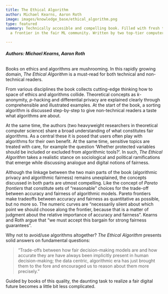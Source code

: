 ```yaml
---
title: The Ethical Algorithm
author: Michael Kearns, Aaron Roth
image: images/knowledge_base/ethical_algorithm.png
type: featured
summary: Technically accesible and compelling book. Filled with fresh thoughts from
  a frontier in the fair ML community. Written by two top-tier computer scientists.

---
```

###### **Authors: Michael Kearns, Aaron Roth**

Books on ethics and algorithms are mushrooming. In this rapidly growing domain, _The Ethical Algorithm_ is a must-read for both technical and non-technical readers.

From various disciplines the book collects cutting-edge thinking how to space of ethics and algorithms collide. Theoretical concepts as _k_-anonymity, _p_-hacking and differential privacy are explained clearly through comprehensible and illustrated examples. At the start of the book, a sorting algorithm is discussed step-by-step to give non-technical readers a taste what algorithms are about.

At the same time, the authors (two heavyweight researchers in theoretical computer science) share a broad understanding of what constitutes fair algorithms. As a central these it is posed that users often play with algorithms for their own benefit. At the same time, sensitive topics are treated with care, for example the question ‘Whether protected variables should be included or excluded from algorithmic tools?’. In such, _The Ethical Algorithm_ takes a realistic stance on sociological and political ramifications that emerge while discussing analogue and digital notions of fairness.

Although the linkage between the two main parts of the book (algorithmic privacy and algorithmic fairness) remains unexplained, the concepts discussed in both parts are utmost compelling. Like the concept of _Pareto frontiers_ that constitute sets of “reasonable” choices for the trade-off between accuracy and fairness of algorithmic models. Pareto frontiers make tradeoffs between accuracy and fairness as quantitative as possible, but no more so. The numeric curves are “necessarily silent about which point we should choose along the frontier, because that is a matter of judgment about the relative importance of accuracy and fairness”. Kearns and Roth argue that “we must accept this bargain for strong fairness guarantees”.

Why not to avoid/use algorithms altogether? _The_ _Ethical Algorithm_ presents solid answers on fundamental questions:

> “Trade-offs between how fair decision-making models are and how accurate they are have always been implicitly present in human decision-making; the data centric, algorithmic era has just brought them to the fore and encouraged us to reason about them more precisely.”

Guided by books of this quality, the daunting task to realize a fair digital future becomes a little bit less complicated.